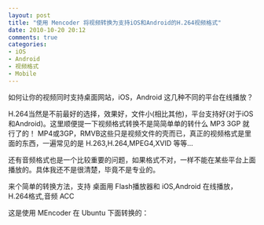 ```yaml
---
layout: post
title: "使用 Mencoder 将视频转换为支持iOS和Android的H.264视频格式"
date: 2010-10-20 20:12
comments: true
categories: 
- iOS
- Android
- 视频格式
- Mobile
---
```

<p>如何让你的视频同时支持桌面网站，iOS，Android 这几种不同的平台在线播放？</p>
<p>H.264当然是不前最好的选择，效果好，文件小(相比其他)，平台支持好(对于iOS和Android)。这里顺便提一下视频格式转换不是简简单单的转什么 MP3 3GP 就行了的！ MP4或3GP，RMVB这些只是视频文件的壳而已，真正的视频格式是里面的东西，一遍常见的是 H.263,H.264,MPEG4,XVID 等等...</p>
<p>还有音频格式也是一个比较重要的问题，如果格式不对，一样不能在某些平台上面播放的。具体我还不是很清楚，毕竟不是专业的。</p>
<p>来个简单的转换方法，支持 桌面用 Flash播放器和 iOS,Android 在线播放，H.264格式,音频 ACC</p>
<p>这是使用 MEncoder 在 Ubuntu 下面转换的：</p>
<!-- more -->
<p>
<script src="http://gist.github.com/635714.js"></script>
</p>
<p>&nbsp;</p>
